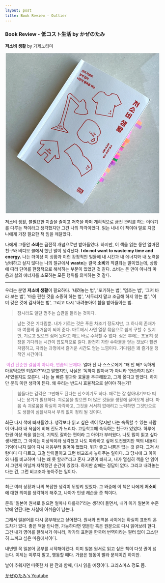 ```yaml
---
layout: post
title: Book Review - Outlier 
---
```

### Book Review - 低コスト生活 by かぜのたみ

**저소비 생활** by 가제노타미


<p align="center">
<img src="/images/low_consumption.jpg" width="500">
</p>

저소비 생활, 불필요한 지출을 줄이고 저축을 하며 계획적으로 금전 관리를 하는 이야기를 다루는 책이라고 생각했지만 그건  나의 착각이었다. 
읽는 내내 이 책이야 말로 지금 나에게 가장 필요한 책 임을 깨달았다. 

나에게 그동안 **소비**는 금전적 개념으로만 받아들였다. 
하지만, 이 책을 읽는 동안 얼마전 친구와 비디오 콜에서 했던 말이 생각났다. **I do not want to waste my time and energy.** 
나는 더이상 이 상황과 이런 감정적인 일들에 내 시간과 내 에너지와 내 노력을 낭비하고 싶지 않다는 나의 절규에서 **waste**는 결국 **소비**와 직결되는 말이었는데, 상황에 따라 단어를 한정적으로 해석하는 부분이 있었던 것 같다.
소비는 돈 만이 아니라 마음과 삶의 에너지를 소모하는 모든 행위를 의미하는 것 같다.  

--- 

우리는 분명 **저소비 생활**이 필요하다. 
'내려놓는 법', '포기하는 법', '멈추는 법', '그저 바라 보는 법', '마음 편한 것을 소중히 하는 법', '서두리지 말고 조급해 하지 않는 법', '이미 갖은 것에 감사하는 법', 그리고 다시 '내려놓아야 함을 받아들이는 법. 

> 잠시라도 일단 멈추는 습관을 들리는 것이다. 

> 남는 것은 기다림뿐. 내가 기르는 것은 푸른 차조기 정도지만, 그 하나의 존재가 매 여름의 즐거움이 되어 준다. 마트에서 사면 열장 묶음으로 쉽게 구할 수 있지만, 기르고 있으면 심어 놨다고 해도 바로 수확할 수 없다. 심은 후에는 조용히 성장을 기다리는 시간이 압도적으로 길다. 완전히 자란 수확물을 얻는 것보다 훨씬 저렴하고, 자라는 과정에서 즐거운 시간도 얻는 느낌이다. 기다림은 꽤 즐거운 정적인 시간이다. 

<span style="color:orchid"> 이건 단순한 결심이 아니라, 연습의 문제다.</span>
얼마 전 나 스스로에게 “왜 안 돼? 독하게 마음먹으면 되잖아?”라고 말했지만,
사실은 ‘독하지 않아서’가 아니라 ‘연습하지 않아서’였을지도 모른다.
나는 늘 빠른 결과와 효율을 추구해왔고, 그게 옳다고 믿었다.
하지만 문득 이런 생각이 든다.
왜 우리는 반드시 효율적으로 살아야 하는가?


> 힘들다는 감각은 그만해도 된다는 신호이기도 하다. 때로는 잘 참아내기보다 떠나는 용기가 필요하다. 괴로움을 참으면 더 많은 것들을 생활에 끌어오게 된다. 마음 속 괴로움을 확실히 자각하고, 그것을 서서히 없애려고 노력하면 그것만으로도 생활이 심플새져서 무리 없이 정리 될 것이다. 


최근 다시 책에 빠져들었다.
생각보다 읽고 싶은 책이 많지만 나는 속독할 수 있는 사람이 아니라 내 욕심에 비해 진도가 느리다. 
고등학교때 속독하는 친구가 있었다. 하루에 한권 이상 씩을 읽는데, 기억도 잘하는 편이라 그 아이가 부러웠다. 
나도 많이 읽고 싶다 생각했고, 그 아이는 이상적이라 생각했고 나도 따라하고 싶어 도전했지만 책의 내용이 기억이 나지 않아 디시 처음부터 읽어야 했었다. 
뭐가 좋고 나쁨은 없는 것 같다. 
그저 사람마다 다 다르고, 그걸 받아들이고 그런 비교조차 놓아주는 일이다.
그 당시에 그 아이와 나를 비교하며 ‘나는 왜 못 할까?’라고 혼자 고민이 빠지고, 내가 열심히 책을 안 읽어서 그런게 아닐까 자책했던 순간이 있었다.
하지만 삶에는 정답이 없다.
그리고 내려놓는다는 건, 그런 비교조차 놓아주는 일이다.

--- 

최근 여러 상황과 나의 복잡한 생각이 뒤엉켜 있었다. 
그 와중에 이 책은 나에게 **저소비**에 대한 의미를 생각하게 해주고, 나아가 인생 레슨을 준 책이다. 

문득 '일본어 원서로 읽으면 얼마나 다를까?’라는 생각이 들면서, 내가 아기 일본어 수준 밖에 안된다는 사실에 아쉬움이 남는다. 

그래서 일본어를 다시 공부해보고 싶어졌다.
원서와 번역본 사이에는 확실히 표현의 온도차가 있다.
좋은 책을 만나면, 가능하다면 영문판 혹은 원문으로 다시 읽어보려 한다.
그건 내가 영어를 잘해서가 아니라, 작가의 표현을 한국어 번역이라는 필터 없이 고스란히 느끼고 싶은 마음에서이다. 

내년엔 꼭 일본어 공부를 시작해야겠다.
이미 일본 원서로 읽고 싶은 책이 다섯 권이 넘는다.
이제는 미루지 말고, 행동할 때다. 가끔은 행동이 빨라 문제이긴 하지만.

날이 추워지면 따뜻한 차 한 잔과 함께, 다시 읽을 예정이다. 
크리스마스 정도 쯤.


 [かぜのたみ's Youtube](https://www.youtube.com/@kazetami)